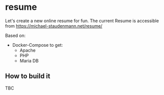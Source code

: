# resume
Let's create a new online resume for fun. The current Resume is accessible from https://michael-staudenmann.net/resume/

Based on:
- Docker-Compose to get:
    - Apache
    - PHP
    - Maria DB


## How to build it
TBC